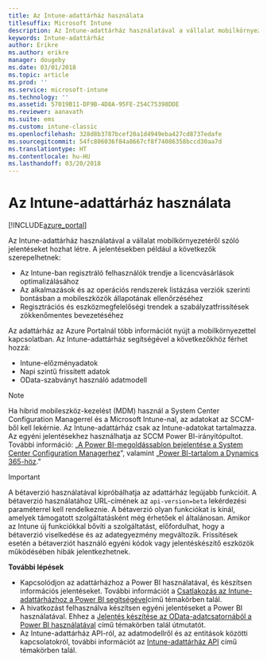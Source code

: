 ```yaml
---
title: Az Intune-adattárház használata
titlesuffix: Microsoft Intune
description: Az Intune-adattárház használatával a vállalat mobilkörnyezetéről szóló jelentéseket hozhat létre.
keywords: Intune-adattárház
author: Erikre
ms.author: erikre
manager: dougeby
ms.date: 03/01/2018
ms.topic: article
ms.prod: ''
ms.service: microsoft-intune
ms.technology: ''
ms.assetid: 57019B11-DF9B-4D8A-95FE-254C75398DDE
ms.reviewer: aanavath
ms.suite: ems
ms.custom: intune-classic
ms.openlocfilehash: 328d8b3787bcef20a1d4949eba427cd8737edafe
ms.sourcegitcommit: 54fc806036f84a8667cf8f74086358bccd30aa7d
ms.translationtype: HT
ms.contentlocale: hu-HU
ms.lasthandoff: 03/20/2018
---
```

# <a name="use-the-intune-data-warehouse"></a>Az Intune-adattárház használata

[!INCLUDE[azure_portal](./includes/azure_portal.md)]

Az Intune-adattárház használatával a vállalat mobilkörnyezetéről szóló jelentéseket hozhat létre. A jelentésekben például a következők szerepelhetnek:
-   Az Intune-ban regisztráló felhasználók trendje a licencvásárlások optimalizálásához
-   Az alkalmazások és az operációs rendszerek listázása verziók szerinti bontásban a mobileszközök állapotának ellenőrzéséhez
-   Regisztrációs és eszközmegfelelőségi trendek a szabályzatfrissítések zökkenőmentes bevezetéséhez

Az adattárház az Azure Portalnál több információt nyújt a mobilkörnyezettel kapcsolatban. Az Intune-adattárház segítségével a következőkhöz férhet hozzá:

  -  Intune-előzményadatok
  -  Napi szintű frissített adatok
  -  OData-szabványt használó adatmodell

> [!Note]
> Ha hibrid mobileszköz-kezelést (MDM) használ a System Center Configuration Managerrel és a Microsoft Intune-nal, az adatokat az SCCM-ből kell lekérnie. Az Intune-adattárház csak az Intune-adatokat tartalmazza. Az egyéni jelentésekhez használhatja az SCCM Power BI-irányítópultot. További információ: „[A Power BI-megoldássablon bejelentése a System Center Configuration Managerhez]( https://powerbi.microsoft.com/blog/sccm-solution-template)”, valamint „[Power BI-tartalom a Dynamics 365-höz](https://docs.microsoft.com/dynamics365/unified-operations/dev-itpro/analytics/power-bi-home-page).”


> [!Important]  
> A bétaverzió használatával kipróbálhatja az adattárház legújabb funkcióit. A bétaverzió használatához URL-címének az `api-version=beta` lekérdezési paraméterrel kell rendelkeznie. A bétaverzió olyan funkciókat is kínál, amelyek támogatott szolgáltatásként még érhetőek el általánosan. Amikor az Intune új funkciókkal bővíti a szolgáltatást, előfordulhat, hogy a bétaverzió viselkedése és az adategyezmény megváltozik. Frissítések esetén a bétaverziót használó egyéni kódok vagy jelentéskészítő eszközök működésében hibák jelentkezhetnek.

**További lépések**

- Kapcsolódjon az adattárházhoz a Power BI használatával, és készítsen információs jelentéseket. További információt a [Csatlakozás az Intune-adattárházhoz a Power BI segítségével](reports-proc-get-a-link-powerbi.md)című témakörben talál.
- A hivatkozást felhasználva készítsen egyéni jelentéseket a Power BI használatával. Ehhez a [Jelentés készítése az OData-adatcsatornából a Power BI használatával](reports-proc-create-with-odata.md) című témakörben talál útmutatót.
- Az Intune-adattárház API-ról, az adatmodellről és az entitások közötti kapcsolatokról, <!-- , and an example of creating a custom client to retrieve data,--> további információt az [Intune-adattárház API](reports-nav-intune-data-warehouse.md) című témakörben talál.